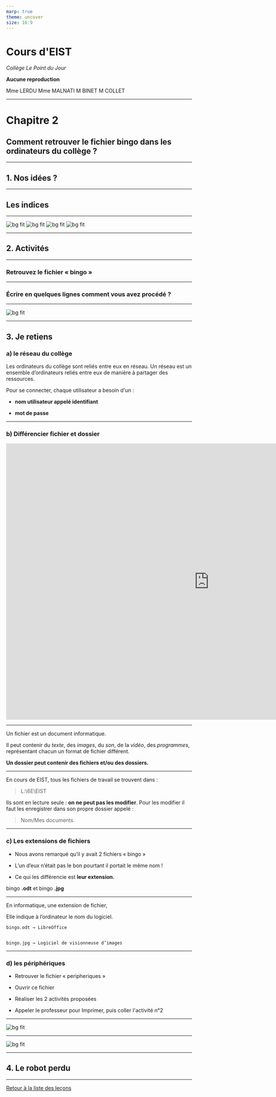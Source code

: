```yaml
---
marp: true
theme: uncover
size: 16:9
---
```

<!-- paginate: true -->
# Cours d'EIST

*Collège Le Point du Jour*

**Aucune reproduction**

Mme LERDU
Mme MALNATI
M BINET
M COLLET


---


# Chapitre 2

## Comment retrouver le fichier bingo dans les ordinateurs du collège ?

---


## 1. Nos idées ?

---

## Les indices

---

![bg fit](1.png)
![bg fit](2.png)
![bg fit](3.png)
![bg fit](4.png)

---

## 2. Activités

---

### **Retrouvez le fichier « bingo »**


---

### **Écrire en quelques lignes comment vous avez procédé ?**



---

![bg fit](4b.png)


---

## 3. Je retiens

### a) le réseau du collège

Les ordinateurs du collège sont reliés entre eux en réseau. Un réseau est un ensemble d’ordinateurs reliés entre eux de manière à partager des ressources.

Pour se connecter, chaque utilisateur a besoin d'un :

- **nom utilisateur appelé identifiant**

- **mot de passe**


---


### b) Différencier fichier et dossier

<iframe width="1100" height="750" src="https://www.youtube.com/embed/HdXTitjW1Y0" title="YouTube video player" frameborder="0" allow="accelerometer; autoplay; clipboard-write; encrypted-media; gyroscope; picture-in-picture" allowfullscreen></iframe>


---

Un fichier est un document informatique.

Il peut contenir du *texte*, des *images*, du *son*, de la *vidéo*, des *programmes*, représentant chacun un format de fichier différent.

**Un dossier peut contenir des fichiers et/ou des dossiers.**

---

En cours de EIST, tous les fichiers de travail se trouvent dans :  

>L:\6E\EIST


Ils sont en lecture seule : **on ne peut pas les modifier**. 
Pour les modifier il faut les enregistrer dans son propre dossier appelé : 

>Nom/Mes documents. 

---

### c) Les extensions de fichiers

- Nous avons remarqué qu’il y avait 2 fichiers « bingo »

- L’un d’eux n’était pas le bon pourtant il portait le même nom !

- Ce qui les différencie est **leur extension.**

bingo **.odt** et bingo **.jpg**

---



En informatique, une extension de fichier,

Elle indique à l’ordinateur le nom du logiciel.


    bingo.odt → LibreOffice


    bingo.jpg → Logiciel de visionneuse d’images


---


### d) les périphériques

- Retrouver le fichier « peripheriques »

- Ouvrir ce fichier

- Réaliser les 2 activités proposées

- Appeler le professeur pour Imprimer, puis coller l'activité n°2


---

![bg fit](7.png)    

---


![bg fit](8.png)

---

## 4. Le robot perdu

---

[Retour à la liste des leçons](../index.html)

